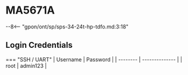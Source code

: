 # MA5671A

--8<-- "gpon/ont/sp/sps-34-24t-hp-tdfo.md:3:18"

## Login Credentials

=== "SSH / UART"
    | Username | Password       |
    | -------- | -------------- |
    | root     | admin123       |

